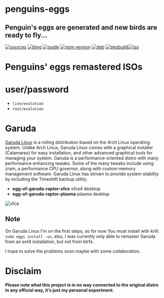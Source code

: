 penguins-eggs
=============

## Penguin&#39;s eggs are generated and new birds are ready to fly...
[![sources](https://img.shields.io/badge/github-sources-cyan)](https://github.com/pieroproietti/penguins-eggs)
[![blog](https://img.shields.io/badge/blog-penguin's%20eggs-cyan)](https://penguins-eggs.net)
[![guide](https://img.shields.io/badge/guide-penguin's%20eggs-cyan)](https://penguins-eggs.net/docs/Tutorial/eggs-users-guide)
[![npm version](https://img.shields.io/npm/v/penguins-eggs.svg)](https://npmjs.org/package/penguins-eggs)
[![deb](https://img.shields.io/badge/deb-packages-blue)](https://sourceforge.net/projects/penguins-eggs/files/DEBS)
[![pkgbuild](https://img.shields.io/badge/pkgbuild-packages-blue)](https://sourceforge.net/projects/penguins-eggs/files/PKGBUILD)[![iso](https://img.shields.io/badge/iso-images-cyan)](https://sourceforge.net/projects/penguins-eggs/files/ISOS)

# Penguins' eggs remastered ISOs

# user/password
* ```live/evolution```
* ```root/evolution```

# Garuda

[Garuda Linux](https://garudalinux.org/) is a rolling distribution based on the Arch Linux operating system. Unlike Arch Linux, Garuda Linux comes with a graphical installer (Calamares) for easy installation, and other advanced graphical tools for managing your system. Garuda is a performance-oriented distro with many performance enhancing tweaks. Some of the many tweaks include using zram, a performance CPU governor, along with custom memory management software. Garuda Linux has striven to provide system stability by including the Timeshift backup utility.

* **egg-of-garuda-raptor-xfce** xfce4 desktop
* **egg-of-garuda-raptor-plasma** plasma desktop

![xfce](https://garudalinux.org/images/garuda/download/xfce/garuda-xfce.webp)

## Note
On Garuda Linux I'm on the first steps, so for now You must install with krill: `sudo eggs install -un`, also, I was currently only able to remaster Garuda from an ext4 installation, but not from btrfs.

I hope to solve the problems soon maybe with some collaboration.

# Disclaim

__Please note what this project is in no way connected to the original distro in any official way, it’s just my personal experiment.__
